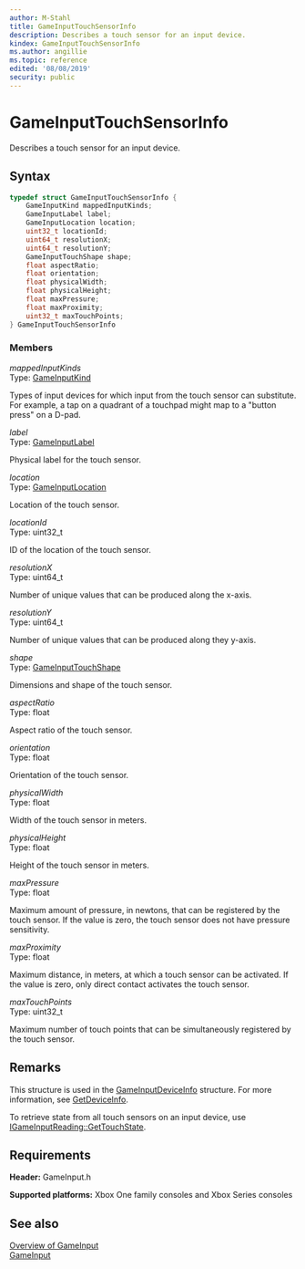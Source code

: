 ```yaml
---
author: M-Stahl
title: GameInputTouchSensorInfo
description: Describes a touch sensor for an input device.
kindex: GameInputTouchSensorInfo
ms.author: angillie
ms.topic: reference
edited: '08/08/2019'
security: public
---
```


# GameInputTouchSensorInfo  

Describes a touch sensor for an input device.  

<a id="syntaxSection"></a>

## Syntax  
  
```cpp
typedef struct GameInputTouchSensorInfo {  
    GameInputKind mappedInputKinds;  
    GameInputLabel label;  
    GameInputLocation location;  
    uint32_t locationId;  
    uint64_t resolutionX;  
    uint64_t resolutionY;  
    GameInputTouchShape shape;  
    float aspectRatio;  
    float orientation;  
    float physicalWidth;  
    float physicalHeight;  
    float maxPressure;  
    float maxProximity;  
    uint32_t maxTouchPoints;  
} GameInputTouchSensorInfo  
```
  
<a id="membersSection"></a>

### Members  
  
*mappedInputKinds*  
Type: [GameInputKind](../enums/gameinputkind.md)  
  
Types of input devices for which input from the touch sensor can substitute. For example, a tap on a quadrant of a touchpad might map to a "button press" on a D-pad. 
  
*label*  
Type: [GameInputLabel](../enums/gameinputlabel.md)  
  
Physical label for the touch sensor.  
  
*location*  
Type: [GameInputLocation](../enums/gameinputlocation.md)  
  
Location of the touch sensor.  
  
*locationId*  
Type: uint32_t  
  
ID of the location of the touch sensor.  
  
*resolutionX*  
Type: uint64_t  
  
Number of unique values that can be produced along the x-axis. 
  
*resolutionY*  
Type: uint64_t  

Number of unique values that can be produced along they y-axis. 

*shape*  
Type: [GameInputTouchShape](../enums/gameinputtouchshape.md)  
  
Dimensions and shape of the touch sensor.  
  
*aspectRatio*  
Type: float  
  
Aspect ratio of the touch sensor.  
  
*orientation*  
Type: float  
  
Orientation of the touch sensor.  
  
*physicalWidth*  
Type: float  
  
Width of the touch sensor in meters.  
  
*physicalHeight*  
Type: float  

Height of the touch sensor in meters.  

*maxPressure*  
Type: float  
  
Maximum amount of pressure, in newtons, that can be registered by the touch sensor. If the value is zero, the touch sensor does not have pressure sensitivity. 
  
*maxProximity*  
Type: float  
  
Maximum distance, in meters, at which a touch sensor can be activated. If the value is zero, only direct contact activates the touch sensor.  
  
*maxTouchPoints*  
Type: uint32_t  
  
Maximum number of touch points that can be simultaneously registered by the touch sensor.  
  
<a id="remarksSection"></a>

## Remarks  

This structure is used in the [GameInputDeviceInfo](gameinputdeviceinfo.md) structure. For more information, see [GetDeviceInfo](../interfaces/igameinputdevice/methods/igameinputdevice_getdeviceinfo.md). 

To retrieve state from all touch sensors on an input device, use [IGameInputReading::GetTouchState](../interfaces/igameinputreading/methods/igameinputreading_gettouchstate.md). 
  
<a id="requirementsSection"></a>

## Requirements  
  
**Header:** GameInput.h
  
**Supported platforms:** Xbox One family consoles and Xbox Series consoles  
  
<a id="seealsoSection"></a>

## See also  

[Overview of GameInput](../../../../input/overviews/input-overview.md)  
[GameInput](../gameinput_members.md)  
  
